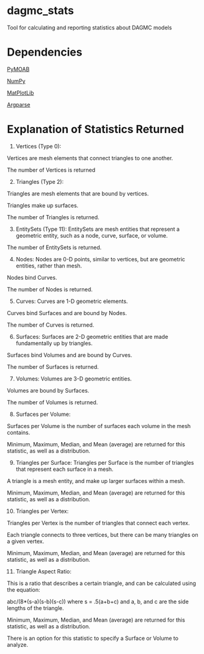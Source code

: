 # dagmc_stats
Tool for calculating and reporting statistics about DAGMC models

Dependencies
============

[PyMOAB](https://press3.mcs.anl.gov/sigma/moab-library/)

[NumPy](https://www.numpy.org/)

[MatPlotLib](https://matplotlib.org/)

[Argparse](https://docs.python.org/3/library/argparse.html)


Explanation of Statistics Returned
==================================
1. Vertices (Type 0):

Vertices are mesh elements that connect triangles to one another. 

The number of Vertices is returned

2. Triangles (Type 2):

Triangles are mesh elements that are bound by vertices. 

Triangles make up surfaces. 

The number of Triangles is returned.

3. EntitySets (Type 11):
EntitySets are mesh entities that represent a geometric entity, such as a node, curve, surface, or volume. 

The number of EntitySets is returned. 

4. Nodes:
Nodes are 0-D points, similar to vertices, but are geometric entities, rather than mesh. 

Nodes bind Curves. 

The number of Nodes is returned. 

5. Curves:
Curves are 1-D geometric elements. 

Curves bind Surfaces and are bound by Nodes. 

The number of Curves is returned. 

6. Surfaces:
Surfaces are 2-D geometric entities that are made fundamentally up by triangles. 

Surfaces bind Volumes and are bound by Curves. 

The number of Surfaces is returned. 

7. Volumes:
Volumes are 3-D geometric entities. 

Volumes are bound by Surfaces. 

The number of Volumes is returned. 

8. Surfaces per Volume:

Surfaces per Volume is the number of surfaces each volume in the mesh contains.

Minimum, Maximum, Median, and Mean (average) are returned for this statistic, as well as a distribution.

9. Triangles per Surface:
Triangles per Surface is the number of triangles that represent each surface in a mesh.

A triangle is a mesh entity, and make up larger surfaces within a mesh.

Minimum, Maximum, Median, and Mean (average) are returned for this statistic, as well as a distribution.

10. Triangles per Vertex:

Triangles per Vertex is the number of triangles that connect each vertex.

Each triangle connects to three vertices, but there can be many triangles on a given vertex.

Minimum, Maximum, Median, and Mean (average) are returned for this statistic, as well as a distribution.

11. Triangle Aspect Ratio:

This is a ratio that describes a certain triangle, and can be calculated using the equation:

abc/(8*(s-a)(s-b)(s-c)) where s = .5(a+b+c) and a, b, and c are the side lengths of the triangle. 

Minimum, Maximum, Median, and Mean (average) are returned for this statistic, as well as a distribution.

There is an option for this statistic to specify a Surface or Volume to analyze.
